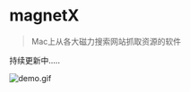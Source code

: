 # magnetX


> Mac上从各大磁力搜索网站抓取资源的软件

持续更新中.....

![demo.gif](https://github.com/youusername/magnetX/blob/master/magnetX/image.png)
